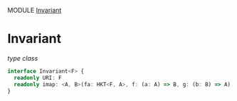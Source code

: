 MODULE [Invariant](https://github.com/gcanti/fp-ts/blob/master/src/Invariant.ts)

# Invariant

_type class_

```ts
interface Invariant<F> {
  readonly URI: F
  readonly imap: <A, B>(fa: HKT<F, A>, f: (a: A) => B, g: (b: B) => A) => HKT<F, B>
}
```
